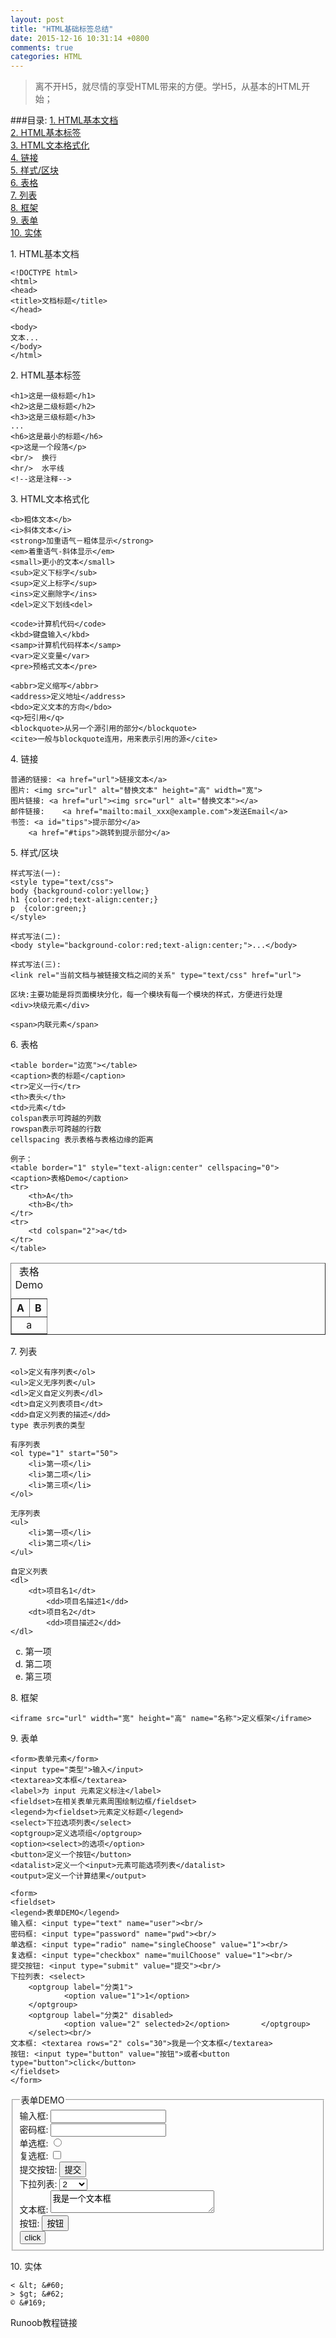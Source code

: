 ```yaml
---
layout: post
title: "HTML基础标签总结"
date: 2015-12-16 10:31:14 +0800
comments: true
categories: HTML
---
```

> 离不开H5，就尽情的享受HTML带来的方便。学H5，从基本的HTML开始；

###目录:
<a href=#1>1. HTML基本文档</a><br/>
<a href=#2>2. HTML基本标签</a><br/>
<a href=#3>3. HTML文本格式化</a><br/>
<a href=#4>4. 链接</a><br/>
<a href=#5>5. 样式/区块</a><br/>
<a href=#6>6. 表格</a><br/>
<a href=#7>7. 列表</a><br/>
<a href=#8>8. 框架</a><br/>
<a href=#9>9. 表单</a><br/>
<a href=#10>10. 实体</a><br/>

<!--more-->

<a id=1>1. HTML基本文档</a>
	
	<!DOCTYPE html>
	<html>
	<head>
	<title>文档标题</title>
	</head>

	<body>
	文本...
	</body>
	</html>
	
<a id=2>2. HTML基本标签</a><br/>

	<h1>这是一级标题</h1>
	<h2>这是二级标题</h2>
	<h3>这是三级标题</h3>
	...
	<h6>这是最小的标题</h6>
	<p>这是一个段落</p>
	<br/>  换行
	<hr/>  水平线
	<!--这是注释-->
	
<a id=3>3. HTML文本格式化</a><br/>
	
	<b>粗体文本</b>
	<i>斜体文本</i>
	<strong>加重语气－粗体显示</strong>
	<em>着重语气-斜体显示</em>
	<small>更小的文本</small>
	<sub>定义下标字</sub>
	<sup>定义上标字</sup>
	<ins>定义删除字</ins>
	<del>定义下划线<del>
	
	<code>计算机代码</code>
	<kbd>键盘输入</kbd>
	<samp>计算机代码样本</samp>
	<var>定义变量</var>
	<pre>预格式文本</pre>
	
	<abbr>定义缩写</abbr>
	<address>定义地址</address>
	<bdo>定义文本的方向</bdo>
	<q>短引用</q>
	<blockquote>从另一个源引用的部分</blockquote>
	<cite>一般与blockquote连用，用来表示引用的源</cite>
	
<a id=4>4. 链接</a><br/>

	普通的链接: <a href="url">链接文本</a>
	图片: <img src="url" alt="替换文本" height="高" width="宽">
	图片链接: <a href="url"><img src="url" alt="替换文本"></a>
	邮件链接:	 <a href="mailto:mail_xxx@example.com">发送Email</a>
	书签: <a id="tips">提示部分</a>
		<a href="#tips">跳转到提示部分</a>

<a id=5>5. 样式/区块</a><br/>

	样式写法(一):
	<style type="text/css">
	body {background-color:yellow;}
	h1 {color:red;text-align:center;}
	p  {color:green;}
	</style>	
	
	样式写法(二):
	<body style="background-color:red;text-align:center;">...</body>
	
	样式写法(三):
	<link rel="当前文档与被链接文档之间的关系" type="text/css" href="url">
	
	区块:主要功能是将页面模块分化，每一个模块有每一个模块的样式，方便进行处理
	<div>块级元素</div>
	
	<span>内联元素</span>
	
<a id=6>6. 表格</a><br/>

	<table border="边宽"></table>
	<caption>表的标题</caption>
	<tr>定义一行</tr>
	<th>表头</th>
	<td>元素</td>
	colspan表示可跨越的列数
	rowspan表示可跨越的行数
	cellspacing 表示表格与表格边缘的距离
	
	例子：
	<table border="1" style="text-align:center" cellspacing="0">
	<caption>表格Demo</caption>
	<tr>
		<th>A</th>
		<th>B</th>
	</tr>
	<tr>
		<td colspan="2">a</td>
	</tr>
	</table>

<table border="1" style="text-align:center" cellspacing="0">
<caption>表格Demo</caption>
<tr>
	<th>A</th>
	<th>B</th>
</tr>
<tr>
	<td colspan="2">a</td>
</tr>
</table>

<a id=7>7. 列表</a><br/>
	
	<ol>定义有序列表</ol>
	<ul>定义无序列表</ul>
	<dl>定义自定义列表</dl>
	<dt>自定义列表项目</dt>
	<dd>自定义列表的描述</dd>
	type 表示列表的类型
	
	有序列表
	<ol type="1" start="50">
		<li>第一项</li>
		<li>第二项</li>
		<li>第三项</li>
	</ol>
	
	无序列表
	<ul>
		<li>第一项</li>
		<li>第二项</li>
	</ul>
	
	自定义列表 
	<dl>
		<dt>项目名1</dt>
			<dd>项目名描述1</dd>
		<dt>项目名2</dt>
			<dd>项目描述2</dd>
	</dl>
	
<ol type="a" start="3">
		<li>第一项</li>
		<li>第二项</li>
		<li>第三项</li>
	</ol>
	
<a id=8>8. 框架</a><br/>
	
	<iframe src="url" width="宽" height="高" name="名称">定义框架</iframe>
	
<a id=9>9. 表单</a><br/>

	<form>表单元素</form>
	<input type="类型">输入</input>
	<textarea>文本框</textarea>
	<label>为 input 元素定义标注</label>
	<fieldset>在相关表单元素周围绘制边框/fieldset>
	<legend>为<fieldset>元素定义标题</legend>
	<select>下拉选项列表</select>
	<optgroup>定义选项组</optgroup>
	<option><select>的选项</option>
	<button>定义一个按钮</button>
	<datalist>定义一个<input>元素可能选项列表</datalist>
	<output>定义一个计算结果</output>
	
	<form>
	<fieldset>
	<legend>表单DEMO</legend>
	输入框: <input type="text" name="user"><br/>
	密码框: <input type="password" name="pwd"><br/>
	单选框: <input type="radio" name="singleChoose" value="1"><br/>
	复选框: <input type="checkbox" name="muilChoose" value="1"><br/>
	提交按钮: <input type="submit" value="提交"><br/>
	下拉列表: <select>
		<optgroup label="分类1">
				<option value="1">1</option>
		</optgroup>
		<optgroup label="分类2" disabled>
				<option value="2" selected>2</option>		</optgroup>
		</select><br/>
	文本框: <textarea rows="2" cols="30">我是一个文本框</textarea>
	按钮: <input type="button" value="按钮">或者<button type="button">click</button>
	</fieldset>
	</form>
<fieldset>
	<legend>表单DEMO</legend>
输入框: <input type="text" name="user"><br/>
密码框: <input type="password" name="pwd"><br/>
单选框: <input type="radio" name="singleChoose" value="1"><br/>
复选框: <input type="checkbox" name="muilChoose" value="1"><br/>
提交按钮: <input type="submit" value="提交"><br/>
下拉列表: <select>
		<optgroup label="分类1">
				<option value="1">1</option>
		</optgroup>
		<optgroup label="分类2" disabled>
				<option value="2" selected>2</option>		</optgroup>
		</select><br/>
文本框: <textarea rows="2" cols="30">我是一个文本框</textarea><br/>
按钮: <input type="button" value="按钮"><br/>
<button type="button">click</button>
</fieldset>

<a id=10>10. 实体</a><br/>

	< &lt; &#60;
	> $gt; &#62;
	© &#169;

<a href="http://www.runoob.com/html/html-tutorial.html" style="text-decoration:none;" target="_blank">Runoob教程链接</a>